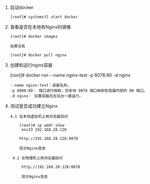 
1. 启动docker

       [root]# systemctl start docker
       
2. 查看是否在本地有Nginx的镜像

       [root]# docker images
       
       如果没有
       
       [root]# docker pull nginx
       
 3. 创建和运行nginx容器
 
       [root]#  docker run --name nginx-test -p 8078:80 -d nginx
       
        --name nginx-test：容器名称。
        -p 8080:80： 端口进行映射，将本地 8078 端口映射到容器内部的 80 端口。
        -d nginx： 设置容器在在后台一直运行。
        
 4.  测试是否成功建立Nginx
 
         4.1 在本地虚拟机上用浏览器訪问
         
             [root]# ip addr show  
              ens33 192.168.28.128
         
             http://192.168.28.128:8078
             
             现示Nginx信息
             
          4.2 在物理机上用浏览器訪问
          
              http://192.168.28.128:8078
              
              现示Nginx信息
